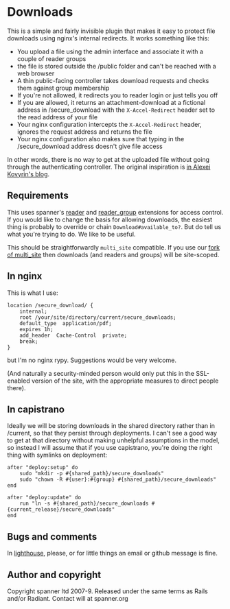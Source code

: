 # Downloads

This is a simple and fairly invisible plugin that makes it easy to protect file downloads using nginx's internal redirects. It works something like this:

* You upload a file using the admin interface and associate it with a couple of reader groups
* the file is stored outside the /public folder and can't be reached with a web browser
* A thin public-facing controller takes download requests and checks them against group membership
* If you're not allowed, it redirects you to reader login or just tells you off
* If you are allowed, it returns an attachment-download at a fictional address in /secure_download with the `X-Accel-Redirect` header set to the read address of your file
* Your nginx configuration intercepts the `X-Accel-Redirect` header, ignores the request address and returns the file
* Your nginx configuration also makes sure that typing in the /secure_download address doesn't give file access

In other words, there is no way to get at the uploaded file without going through the authenticating controller. The original inspiration is [in Alexei Kovyrin's blog](http://blog.kovyrin.net/2006/11/01/nginx-x-accel-redirect-php-rails/).

## Requirements

This uses spanner's [reader](https://github.com/spanner/radiant-reader-extension) and [reader_group](https://github.com/spanner/radiant-reader_group-extension) extensions for access control. If you would like to change the basis for allowing downloads, the easiest thing is probably to override or chain `Download#available_to?`. But do tell us what you're trying to do. We like to be useful.

This should be straightforwardly `multi_site` compatible. If you use our [fork of multi_site](https://github.com/spanner/radiant-multi-site-extension/) then downloads (and readers and groups) will be site-scoped.

## In nginx

This is what I use:

	location /secure_download/ {
		internal;
		root /your/site/directory/current/secure_downloads;	
		default_type  application/pdf;
		expires 1h;
		add_header  Cache-Control  private;
		break;
	}

but I'm no nginx rypy. Suggestions would be very welcome. 

(And naturally a security-minded person would only put this in the SSL-enabled version of the site, with the appropriate measures to direct people there).

## In capistrano

Ideally we will be storing downloads in the shared directory rather than in /current, so that they persist through deployments. I can't see a good way to get at that directory without making unhelpful assumptions in the model, so instead I will assume that if you use capistrano, you're doing the right thing with symlinks on deployment:

	after "deploy:setup" do
		sudo "mkdir -p #{shared_path}/secure_downloads"
		sudo "chown -R #{user}:#{group} #{shared_path}/secure_downloads"
	end
	
	after "deploy:update" do
		run "ln -s #{shared_path}/secure_downloads #{current_release}/secure_downloads" 
	end
	
## Bugs and comments

In [lighthouse](http://spanner.lighthouseapp.com/projects/26912-radiant-extensions), please, or for little things an email or github message is fine.

## Author and copyright

Copyright spanner ltd 2007-9.
Released under the same terms as Rails and/or Radiant.
Contact will at spanner.org
